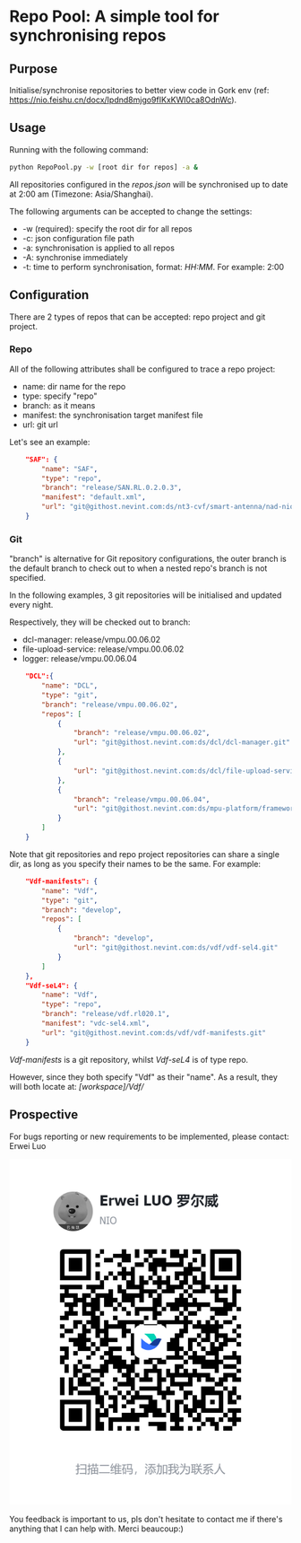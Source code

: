 # Repo Pool: A simple tool for synchronising repos

## Purpose

Initialise/synchronise repositories to better view code in Gork env (ref: https://nio.feishu.cn/docx/Ipdnd8mjgo9fIKxKWI0ca8OdnWc).

## Usage

Running with the following command:

```bash
python RepoPool.py -w [root dir for repos] -a &
```

All repositories configured in the *repos.json* will be synchronised up to date at 2:00 am (Timezone: Asia/Shanghai).

The following arguments can be accepted to change the settings:

- -w (required): specify the root dir for all repos
- -c: json configuration file path
- -a: synchronisation is applied to all repos
- -A: synchronise immediately
- -t: time to perform synchronisation, format: *HH:MM*. For example: 2:00

## Configuration

There are 2 types of repos that can be accepted: repo project and git project.

### Repo

All of the following attributes shall be configured to trace a repo project:

- name:	dir name for the repo
- type: 	specify "repo"
- branch:	as it means
- manifest:	the synchronisation target manifest file
- url:		git url

Let's see an example:

```json
    "SAF": {
        "name": "SAF",
        "type": "repo",
        "branch": "release/SAN.RL.0.2.0.3",
        "manifest": "default.xml",
        "url": "git@githost.nevint.com:ds/nt3-cvf/smart-antenna/nad-nio/nad-nio-manifests.git"
    }
```

### Git

"branch" is alternative for Git repository configurations, the outer branch is the default branch to check out to when a nested repo's branch is not specified.

In the following examples, 3 git repositories will be initialised and updated every night.

Respectively, they will be checked out to branch:

- dcl-manager:			release/vmpu.00.06.02
- file-upload-service:		release/vmpu.00.06.02
- logger:				release/vmpu.00.06.04

```json
    "DCL":{
        "name": "DCL",
        "type": "git",
        "branch": "release/vmpu.00.06.02",
        "repos": [
            {
                "branch": "release/vmpu.00.06.02",
                "url": "git@githost.nevint.com:ds/dcl/dcl-manager.git"
            },
            {
                "url": "git@githost.nevint.com:ds/dcl/file-upload-service.git"
            },
            {
                "branch": "release/vmpu.00.06.04",
                "url": "git@githost.nevint.com:ds/mpu-platform/framework/logger.git"
            }
        ]
    }
```

Note that git repositories and repo project repositories can share a single dir, as long as you specify their names to be the same. For example:

```json
    "Vdf-manifests": {
        "name": "Vdf",
        "type": "git",
        "branch": "develop",
        "repos": [
            {
                "branch": "develop",
                "url": "git@githost.nevint.com:ds/vdf/vdf-sel4.git"
            }
        ]
    },
    "Vdf-seL4": {
        "name": "Vdf",
        "type": "repo",
        "branch": "release/vdf.rl020.1",
        "manifest": "vdc-sel4.xml",
        "url": "git@githost.nevint.com:ds/vdf/vdf-manifests.git"
    }
```

*Vdf-manifests* is a git repository, whilst *Vdf-seL4* is of type repo.

However, since they both specify "Vdf" as their "name". As a result, they will both locate at: *[workspace]/Vdf/*

## Prospective

For bugs reporting or new requirements to be implemented, please contact: Erwei Luo

![1697524587402](image/README/1697524587402.png)

You feedback is important to us, pls don't hesitate to contact me if there's anything that I can help with. Merci beaucoup:)

